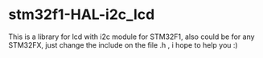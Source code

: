 # stm32f1-HAL-i2c_lcd
This is a library for lcd with i2c module for STM32F1, also could be for any STM32FX, just change the include on the file .h , i hope to help you :)
